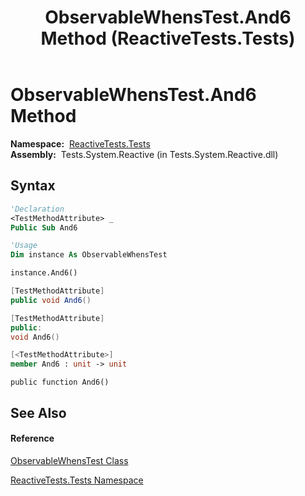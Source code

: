 ﻿---
title: ObservableWhensTest.And6 Method  (ReactiveTests.Tests)
TOCTitle: And6 Method
ms:assetid: M:ReactiveTests.Tests.ObservableWhensTest.And6
ms:mtpsurl: https://msdn.microsoft.com/en-us/library/reactivetests.tests.observablewhenstest.and6(v=VS.103)
ms:contentKeyID: 36620868
ms.date: 06/28/2011
mtps_version: v=VS.103
f1_keywords:
- ReactiveTests.Tests.ObservableWhensTest.And6
dev_langs:
- CSharp
- JScript
- VB
- FSharp
- c++
---

# ObservableWhensTest.And6 Method

**Namespace:**  [ReactiveTests.Tests](hh289046\(v=vs.103\).md)  
**Assembly:**  Tests.System.Reactive (in Tests.System.Reactive.dll)

## Syntax

``` vb
'Declaration
<TestMethodAttribute> _
Public Sub And6
```

``` vb
'Usage
Dim instance As ObservableWhensTest

instance.And6()
```

``` csharp
[TestMethodAttribute]
public void And6()
```

``` c++
[TestMethodAttribute]
public:
void And6()
```

``` fsharp
[<TestMethodAttribute>]
member And6 : unit -> unit 
```

``` jscript
public function And6()
```

## See Also

#### Reference

[ObservableWhensTest Class](hh303102\(v=vs.103\).md)

[ReactiveTests.Tests Namespace](hh289046\(v=vs.103\).md)

